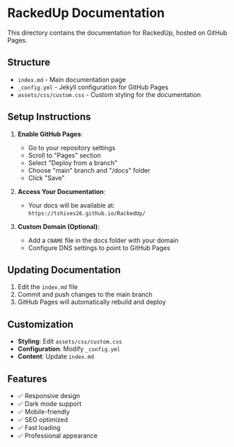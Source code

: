 # RackedUp Documentation

This directory contains the documentation for RackedUp, hosted on GitHub Pages.

## Structure

- `index.md` - Main documentation page
- `_config.yml` - Jekyll configuration for GitHub Pages
- `assets/css/custom.css` - Custom styling for the documentation

## Setup Instructions

1. **Enable GitHub Pages**:
   - Go to your repository settings
   - Scroll to "Pages" section
   - Select "Deploy from a branch"
   - Choose "main" branch and "/docs" folder
   - Click "Save"

2. **Access Your Documentation**:
   - Your docs will be available at: `https://tshives26.github.io/RackedUp/`

3. **Custom Domain (Optional)**:
   - Add a `CNAME` file in the docs folder with your domain
   - Configure DNS settings to point to GitHub Pages

## Updating Documentation

1. Edit the `index.md` file
2. Commit and push changes to the main branch
3. GitHub Pages will automatically rebuild and deploy

## Customization

- **Styling**: Edit `assets/css/custom.css`
- **Configuration**: Modify `_config.yml`
- **Content**: Update `index.md`

## Features

- ✅ Responsive design
- ✅ Dark mode support
- ✅ Mobile-friendly
- ✅ SEO optimized
- ✅ Fast loading
- ✅ Professional appearance
